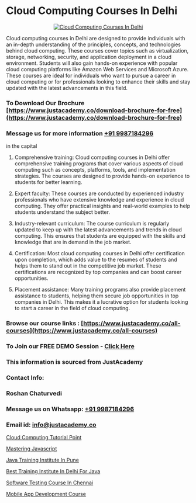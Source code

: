 # Cloud Computing Courses In Delhi

<p align="center">
  <a href="https://justacademy.co/all-courses">
    <img src="https://ibb.co/7V3H11Z" alt="Cloud Computing Courses In Delhi">
  </a>
</p>


Cloud computing courses in Delhi are designed to provide individuals with an in-depth understanding of the principles, concepts, and technologies behind cloud computing. These courses cover topics such as virtualization, storage, networking, security, and application deployment in a cloud environment. Students will also gain hands-on experience with popular cloud computing platforms like Amazon Web Services and Microsoft Azure. These courses are ideal for individuals who want to pursue a career in cloud computing or for professionals looking to enhance their skills and stay updated with the latest advancements in this field. 
### To Download Our Brochure [https://www.justacademy.co/download-brochure-for-free](https://www.justacademy.co/download-brochure-for-free)
### Message us for more information [+91 9987184296](https://api.whatsapp.com/send?phone=919987184296)
in the capital


1) Comprehensive training: Cloud computing courses in Delhi offer comprehensive training programs that cover various aspects of cloud computing such as concepts, platforms, tools, and implementation strategies. The courses are designed to provide hands-on experience to students for better learning.

2) Expert faculty: These courses are conducted by experienced industry professionals who have extensive knowledge and experience in cloud computing. They offer practical insights and real-world examples to help students understand the subject better.

3) Industry-relevant curriculum: The course curriculum is regularly updated to keep up with the latest advancements and trends in cloud computing. This ensures that students are equipped with the skills and knowledge that are in demand in the job market.

4) Certification: Most cloud computing courses in Delhi offer certification upon completion, which adds value to the resumes of students and helps them to stand out in the competitive job market. These certifications are recognized by top companies and can boost career opportunities.

5) Placement assistance: Many training programs also provide placement assistance to students, helping them secure job opportunities in top companies in Delhi. This makes it a lucrative option for students looking to start a career in the field of cloud computing.

### Browse our course links : [https://www.justacademy.co/all-courses](https://www.justacademy.co/all-courses) 
### To Join our FREE DEMO Session - [Click Here](https://www.justacademy.co/register-for-course-demo)


### This information is sourced from JustAcademy
### Contact Info:
### Roshan Chaturvedi
### Message us on Whatsapp: [+91 9987184296](https://api.whatsapp.com/send?phone=919987184296)
### Email id: [info@justacademy.co](mailto:info@justacademy.co)
                
[Cloud Computing Tutorial Point](https://www.linkedin.com/pulse/cloud-computing-tutorial-point-justacademy-bay-area-zjpjc?trackingId=af1QTk9UXMcpKLGVdIkqjg%3D%3D&lipi=urn%3Ali%3Apage%3Ad_flagship3_company_admin%3BA%2BceJxOfQEyVvKB2rfxduA%3D%3D)

[Mastering Javascript](https://www.linkedin.com/pulse/mastering-javascript-justacademy-berlin-8pboc?trackingId=aVEK5YXDcF2j2unXNLKwmA%3D%3D&lipi=urn%3Ali%3Apage%3Ad_flagship3_company_admin%3B9LRf%2B9vgRJ%2BRyqfmHudhjA%3D%3D)

[Java Training Institute In Pune](https://medium.com/@negishivu99/java-training-institute-in-pune-8b78b3ca35b5)

[Best Training Institute In Delhi For Java](https://medium.com/@prempja40/best-training-institute-in-delhi-for-java-be76a6e0c67b)

[Software Testing Course In Chennai](https://justacademyin.github.io/justacademy/Software-Testing-Course-In-Chennai)

[Mobile App Development Course](https://justacademyin.github.io/Articles/Mobile-App-Development-Course)

